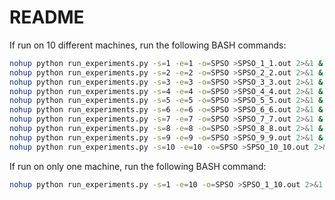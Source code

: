 # README

If run on 10 different machines, run the following BASH commands:

```bash
nohup python run_experiments.py -s=1 -e=1 -o=SPSO >SPSO_1_1.out 2>&1 &
nohup python run_experiments.py -s=2 -e=2 -o=SPSO >SPSO_2_2.out 2>&1 &
nohup python run_experiments.py -s=3 -e=3 -o=SPSO >SPSO_3_3.out 2>&1 &
nohup python run_experiments.py -s=4 -e=4 -o=SPSO >SPSO_4_4.out 2>&1 &
nohup python run_experiments.py -s=5 -e=5 -o=SPSO >SPSO_5_5.out 2>&1 &
nohup python run_experiments.py -s=6 -e=6 -o=SPSO >SPSO_6_6.out 2>&1 &
nohup python run_experiments.py -s=7 -e=7 -o=SPSO >SPSO_7_7.out 2>&1 &
nohup python run_experiments.py -s=8 -e=8 -o=SPSO >SPSO_8_8.out 2>&1 &
nohup python run_experiments.py -s=9 -e=9 -o=SPSO >SPSO_9_9.out 2>&1 &
nohup python run_experiments.py -s=10 -e=10 -o=SPSO >SPSO_10_10.out 2>&1 &
```

If run on only one machine, run the following BASH command:
```bash
nohup python run_experiments.py -s=1 -e=10 -o=SPSO >SPSO_1_10.out 2>&1 &
```
